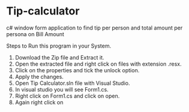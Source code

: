 # Tip-calculator
c# window form application to find tip per person and total amount per persona on Bill Amount

Steps to Run this program in your System.
1. Download the Zip file and Extract it.
2. Open the extracted file and right click on files with extension .resx.
3. Click on the properties and tick the unlock option.
4. Apply the changes.
5. Open Tip Calculator.sln file with Visual Studio.
6. In visual studio you will see Form1.cs.
7. Right click on Form1.cs and click on open.
8. Again right click on 
